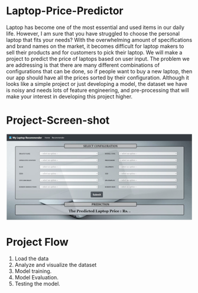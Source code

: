 # Laptop-Price-Predictor
  Laptop has become one of the most essential and used items in our daily life. However, I am sure that you have struggled to choose the personal laptop that fits your needs? With the overwhelming amount of specifications and brand names on the market, it becomes difficult for laptop makers to sell their products and for customers to pick their laptop.
  We will make a project to predict the price of laptops based on user input. The problem we are addressing is that there are many different combinations of configurations that can be done, so if people want to buy a new laptop, then our app should have all the prices sorted by their configuration. Although it looks like a simple project or just developing a model, the dataset we have is noisy and needs lots of feature engineering, and pre-processing that will make your interest in developing this project higher.

# Project-Screen-shot
![Laptop-Prediction](static/img/laptop-prediction.jpg)

# Project Flow
1. Load the data
2. Analyze and visualize the dataset
3. Model training.
4. Model Evaluation.
5. Testing the model.
